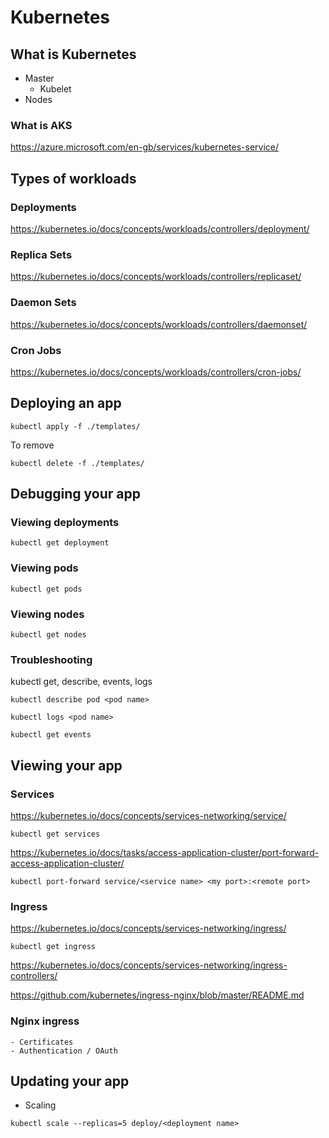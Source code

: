 # Kubernetes

## What is Kubernetes
- Master
  - Kubelet
- Nodes

### What is AKS
https://azure.microsoft.com/en-gb/services/kubernetes-service/

## Types of workloads

### Deployments
https://kubernetes.io/docs/concepts/workloads/controllers/deployment/

### Replica Sets
https://kubernetes.io/docs/concepts/workloads/controllers/replicaset/

### Daemon Sets
https://kubernetes.io/docs/concepts/workloads/controllers/daemonset/

### Cron Jobs
https://kubernetes.io/docs/concepts/workloads/controllers/cron-jobs/

## Deploying an app

```console
kubectl apply -f ./templates/
```

To remove
```console
kubectl delete -f ./templates/
```

## Debugging your app
### Viewing deployments
```
kubectl get deployment
```
### Viewing pods

```console
kubectl get pods
```

### Viewing nodes
```console
kubectl get nodes
```

### Troubleshooting
kubectl get, describe, events, logs

```console
kubectl describe pod <pod name>
```

```console
kubectl logs <pod name>
```

```
kubectl get events
```
## Viewing your app

### Services
https://kubernetes.io/docs/concepts/services-networking/service/

```console
kubectl get services
```

https://kubernetes.io/docs/tasks/access-application-cluster/port-forward-access-application-cluster/
```console
kubectl port-forward service/<service name> <my port>:<remote port>
```
### Ingress
https://kubernetes.io/docs/concepts/services-networking/ingress/

```console
kubectl get ingress
```

https://kubernetes.io/docs/concepts/services-networking/ingress-controllers/

https://github.com/kubernetes/ingress-nginx/blob/master/README.md

### Nginx ingress
    - Certificates
    - Authentication / OAuth

## Updating your app
- Scaling

```console
kubectl scale --replicas=5 deploy/<deployment name>
```
